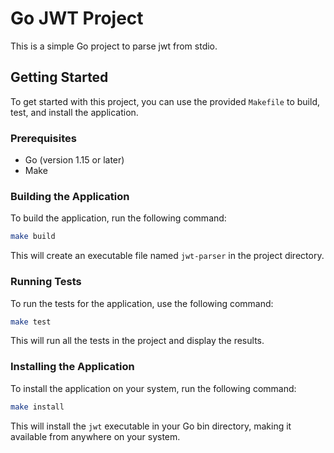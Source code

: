 # Go JWT Project

This is a simple Go project to parse jwt from stdio.

## Getting Started

To get started with this project, you can use the provided `Makefile` to build, test, and install the application.

### Prerequisites

- Go (version 1.15 or later)
- Make

### Building the Application

To build the application, run the following command:

```sh
make build
```

This will create an executable file named `jwt-parser` in the project directory.

### Running Tests

To run the tests for the application, use the following command:

```sh
make test
```

This will run all the tests in the project and display the results.

### Installing the Application

To install the application on your system, run the following command:

```sh
make install
```

This will install the `jwt` executable in your Go bin directory, making it available from anywhere on your system.
